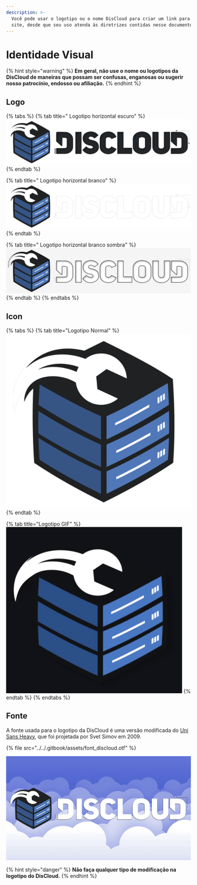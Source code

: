 ```yaml
---
description: >-
  Você pode usar o logotipo ou o nome DisCloud para criar um link para nosso
  site, desde que seu uso atenda às diretrizes contidas nesse documento.
---
```


# Identidade Visual

{% hint style="warning" %}
**Em geral, não use o nome ou logotipos da DisCloud de maneiras que possam ser confusas, enganosas ou sugerir nosso patrocínio, endosso ou afiliação.**
{% endhint %}

## Logo

{% tabs %}
{% tab title=" Logotipo horizontal escuro" %}
![](../../.gitbook/assets/spoiler_discloud_dark.png)
{% endtab %}

{% tab title=" Logotipo horizontal branco" %}
![](../../.gitbook/assets/spoiler_discloud_branco.png)
{% endtab %}

{% tab title=" Logotipo horizontal branco sombra" %}
![](../../.gitbook/assets/discloud2.png)
{% endtab %}
{% endtabs %}

## Icon

{% tabs %}
{% tab title="Logotipo Normal" %}
![](../../.gitbook/assets/discloudlogo%20%281%29.png)
{% endtab %}

{% tab title="Logotipo GIF" %}
![](../../.gitbook/assets/icongif%20%281%29.gif)
{% endtab %}
{% endtabs %}

## Fonte

A fonte usada para o logotipo da DisCloud é uma versão modificada do [Uni Sans Heavy](https://www.myfonts.com/fonts/font-fabric/uni-sans/), que foi projetada por Svet Simov em 2009.

{% file src="../../.gitbook/assets/font\_discloud.otf" %}

![](../../.gitbook/assets/discloud-background.png)

{% hint style="danger" %}
**Não faça qualquer tipo de modificação na logotipo do DisCloud.**
{% endhint %}

